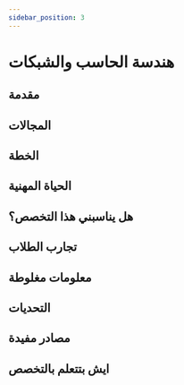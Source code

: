 ```yaml
---
sidebar_position: 3
---
```


# هندسة الحاسب والشبكات

## مقدمة

## المجالات

## الخطة

## الحياة المهنية

## هل يناسبني هذا التخصص؟

## تجارب الطلاب

## معلومات مغلوطة

## التحديات

## مصادر مفيدة

## ايش بتتعلم بالتخصص
